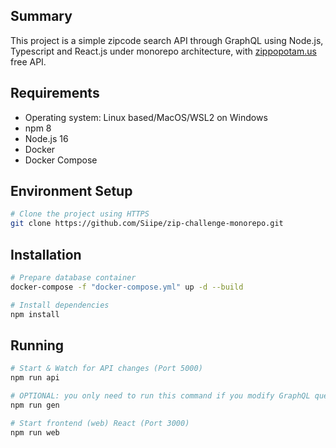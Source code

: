 ## Summary

This project is a simple zipcode search API through GraphQL using Node.js, Typescript and React.js under monorepo architecture, with [zippopotam.us](https://www.zippopotam.us/#) free API.

## Requirements

- Operating system: Linux based/MacOS/WSL2 on Windows
- npm 8
- Node.js 16
- Docker
- Docker Compose

## Environment Setup

```bash
# Clone the project using HTTPS
git clone https://github.com/Siipe/zip-challenge-monorepo.git
```

## Installation

```bash
# Prepare database container
docker-compose -f "docker-compose.yml" up -d --build

# Install dependencies
npm install
```

## Running

```bash
# Start & Watch for API changes (Port 5000)
npm run api

# OPTIONAL: you only need to run this command if you modify GraphQL queries, mutations or schema
npm run gen

# Start frontend (web) React (Port 3000)
npm run web
```
